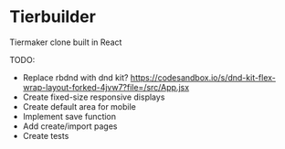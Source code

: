 # Tierbuilder

Tiermaker clone built in React

TODO:

- Replace rbdnd with dnd kit? https://codesandbox.io/s/dnd-kit-flex-wrap-layout-forked-4jvw7?file=/src/App.jsx
- Create fixed-size responsive displays
- Create default area for mobile
- Implement save function
- Add create/import pages
- Create tests
